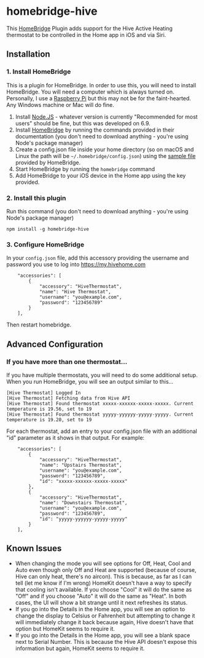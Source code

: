 # homebridge-hive

This [HomeBridge](https://github.com/nfarina/homebridge) Plugin adds support for the Hive Active Heating thermostat to be controlled in the Home app in iOS and via Siri.


## Installation

### 1. Install HomeBridge

This is a plugin for HomeBridge. In order to use this, you will need to install HomeBridge. You will need a computer which is always turned on. Personally, I use a [Raspberry Pi](https://www.raspberrypi.org) but this may not be for the faint-hearted. Any Windows machine or Mac will do fine.

1. Install [Node.JS](https://nodejs.org) - whatever version is currently "Recommended for most users" should be fine, but this was developed on 6.9.
2. Install [HomeBridge](https://github.com/nfarina/homebridge) by running the commands provided in their documentation (you don't need to download anything - you're using Node's package manager)
3. Create a config.json file inside your home directory (so on macOS and Linux the path will be `~/.homebridge/config.json`) using the [sample file](https://github.com/nfarina/homebridge/blob/master/config-sample.json) provided by HomeBridge.
4. Start HomeBridge by running the `homebridge` command
5. Add HomeBridge to your iOS device in the Home app using the key provided.

### 2. Install this plugin

Run this command (you don't need to download anything - you're using Node's package manager)

```
npm install -g homebridge-hive
```

### 3. Configure HomeBridge

In your `config.json` file, add this accessory providing the username and password you use to log into https://my.hivehome.com

```
    "accessories": [
        {
            "accessory": "HiveThermostat",
            "name": "Hive Thermostat",
            "username": "you@example.com",
            "password": "123456789"
        }
    ],
```

Then restart homebridge.

## Advanced Configuration

### If you have more than one thermostat...

If you have multiple thermostats, you will need to do some additional setup. When you run HomeBridge, you will see an output similar to this...

```
[Hive Thermostat] Logged In
[Hive Thermostat] Fetching data from Hive API
[Hive Thermostat] Found thermostat xxxxx-xxxxxx-xxxxx-xxxxx. Current temperature is 19.56, set to 19
[Hive Thermostat] Found thermostat yyyyy-yyyyyy-yyyyy-yyyyy. Current temperature is 19.20, set to 19
```

For each thermostat, add an entry to your config.json file with an additional "id" parameter as it shows in that output. For example:

```
    "accessories": [
        {
            "accessory": "HiveThermostat",
            "name": "Upstairs Thermostat",
            "username": "you@example.com",
            "password": "123456789",
            "id": "xxxxx-xxxxxx-xxxxx-xxxxx"
        },
        {
            "accessory": "HiveThermostat",
            "name": "Downstairs Thermostat",
            "username": "you@example.com",
            "password": "123456789",
            "id": "yyyyy-yyyyyy-yyyyy-yyyyy"
        }
    ],
```



## Known Issues

* When changing the mode you will see options for Off, Heat, Cool and Auto even though only Off and Heat are supported (because of course, Hive can only heat, there's no aircon). This is because, as far as I can tell (let me know if I'm wrong) HomeKit doesn't have a way to specify that cooling isn't available. If you choose "Cool" it will do the same as "Off" and if you choose "Auto" it will do the same as "Heat". In both cases, the UI will show a bit strange until it next refreshes its status.
* If you go into the Details in the Home app, you will see an option to change the display to Celsius or Fahrenheit but attempting to change it will immediately change it back because again, Hive doesn't have that option but HomeKit seems to require it.
* If you go into the Details in the Home app, you will see a blank space next to Serial Number. This is because the Hive API doesn't expose this information but again, HomeKit seems to require it.